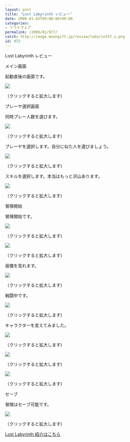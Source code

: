 ```yaml
---
layout: post
title: "Lost Labyrinth レビュー"
date: 2006-01-02T09:00:00+09:00
categories:
- ソフトウェア
permalink: /2006/01/977/
catch: http://image.moongift.jp/review/labyrinth7.s.png
id: 972
---
```

Lost Labyrinth レビュー  
<!--more-->

メイン画面

  

起動直後の画面です。

  

[![](http://image.moongift.jp/review/labyrinth1.s.png)](http://image.moongift.jp/review/labyrinth1.png)  
  
（クリックすると拡大します)

  

プレーヤ選択画面

  

同時プレー人数を選びます。

  

[![](http://image.moongift.jp/review/labyrinth2.s.png)](http://image.moongift.jp/review/labyrinth2.png)  
  
（クリックすると拡大します)

  

プレーヤを選択します。自分に似た人を選びましょう。

  

[![](http://image.moongift.jp/review/labyrinth3.s.png)](http://image.moongift.jp/review/labyrinth3.png)  
  
（クリックすると拡大します)

  

スキルを選択します。本当はもっと沢山あります。

  

[![](http://image.moongift.jp/review/labyrinth4.s.png)](http://image.moongift.jp/review/labyrinth4.png)  
  
（クリックすると拡大します)

  

冒険開始

  

冒険開始です。

  

[![](http://image.moongift.jp/review/labyrinth5.s.png)](http://image.moongift.jp/review/labyrinth5.png)  
  
（クリックすると拡大します)

  

[![](http://image.moongift.jp/review/labyrinth6.s.png)](http://image.moongift.jp/review/labyrinth6.png)  
  
（クリックすると拡大します)

  

装備を見れます。

  

[![](http://image.moongift.jp/review/labyrinth7.s.png)](http://image.moongift.jp/review/labyrinth7.png)  
  
（クリックすると拡大します)

  

戦闘中です。

  

[![](http://image.moongift.jp/review/labyrinth8.s.png)](http://image.moongift.jp/review/labyrinth8.png)  
  
（クリックすると拡大します)

  

キャラクターを変えてみました。

  

[![](http://image.moongift.jp/review/labyrinth10.s.png)](http://image.moongift.jp/review/labyrinth10.png)  
  
（クリックすると拡大します)

  

[![](http://image.moongift.jp/review/labyrinth11.s.png)](http://image.moongift.jp/review/labyrinth11.png)  
  
（クリックすると拡大します)

  

[![](http://image.moongift.jp/review/labyrinth12.s.png)](http://image.moongift.jp/review/labyrinth12.png)  
  
（クリックすると拡大します)

  

セーブ

  

冒険はセーブ可能です。

  

[![](http://image.moongift.jp/review/labyrinth14.s.png)](http://image.moongift.jp/review/labyrinth14.png)  
  
（クリックすると拡大します)

  

[Lost Labyrinth 紹介はこちら](http://oss.moongift.jp/intro/i-952.html)


